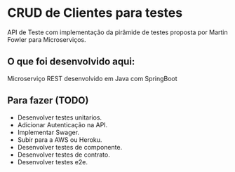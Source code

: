 # CRUD de Clientes para testes
API de Teste com implementação da pirâmide de testes proposta por Martin Fowler para Microserviços.

## O que foi desenvolvido aqui:
Microserviço REST desenvolvido em Java com SpringBoot

## Para fazer (TODO)
- Desenvolver testes unitarios.
- Adicionar Autenticação na API.
- Implementar Swager.
- Subir para a AWS ou Heroku.
- Desenvolver testes de componente.
- Desenvolver testes de contrato.
- Desenvolver testes e2e.
